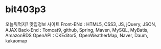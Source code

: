 # bit403p3
오늘뭐먹지? 맛집정보 사이트
Front-ENd : HTML5, CSS3, JS, jQuery, JSON, AJAX
Back-End :  Tomcat9, github, Spring, Maven, MySQL, MyBatis, AmazonRDS
OpenAPI : CKEditor5, OpenWeatherMap, Naver, Daum, kakaomap
